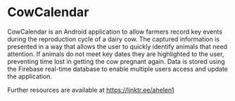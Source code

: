 # CowCalendar
CowCalendar is an Android application to allow farmers record key events during the reproduction cycle of a dairy cow.  The captured information is presented in a way that allows the user to quickly identify animals that need attention. If animals do not meet key dates they are highlighted to the user, preventing time lost in getting the cow pregnant again. Data is stored using the Firebase real-time database to enable multiple users access and update the application.  

Further resources are available at https://linktr.ee/ahelen1
